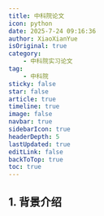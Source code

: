 ```yaml
---
title: 中科院论文
icon: python
date: 2025-7-24 09:16:36
author: XiaoXianYue
isOriginal: true
category: 
    - 中科院实习论文
tag:
    - 中科院
sticky: false
star: false
article: true
timeline: true
image: false
navbar: true
sidebarIcon: true
headerDepth: 5
lastUpdated: true
editLink: false
backToTop: true
toc: true
---
```




## 1. 背景介绍
